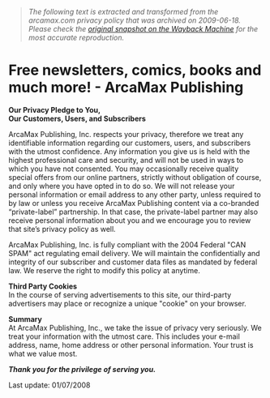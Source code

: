> *The following text is extracted and transformed from the arcamax.com privacy policy that was archived on 2009-06-18. Please check the [original snapshot on the Wayback Machine](https://web.archive.org/web/20090618183005id_/http%3A//www.arcamax.com/arcapub/privacy) for the most accurate reproduction.*

# Free newsletters, comics, books and much more! - ArcaMax Publishing

**Our Privacy Pledge to You,    
Our Customers, Users, and Subscribers**

ArcaMax Publishing, Inc. respects your privacy, therefore we treat any identifiable information regarding our customers, users, and subscribers with the utmost confidence. Any information you give us is held with the highest professional care and security, and will not be used in ways to which you have not consented. You may occasionally receive quality special offers from our online partners, strictly without obligation of course, and only where you have opted in to do so. We will not release your personal information or email address to any other party, unless required to by law or unless you receive ArcaMax Publishing content via a co-branded “private-label” partnership. In that case, the private-label partner may also receive personal information about you and we encourage you to review that site’s privacy policy as well. 

ArcaMax Publishing, Inc. is fully compliant with the 2004 Federal "CAN SPAM" act regulating email delivery. We will maintain the confidentially and integrity of our subscriber and customer data files as mandated by federal law. We reserve the right to modify this policy at anytime. 

  


**Third Party Cookies**  
In the course of serving advertisements to this site, our third-party advertisers may place or recognize a unique "cookie" on your browser. 

**Summary**  
At ArcaMax Publishing, Inc., we take the issue of privacy very seriously. We treat your information with the utmost care. This includes your e-mail address, name, home address or other personal information. Your trust is what we value most. 

**_Thank you for the privilege of serving you._**

Last update: 01/07/2008
